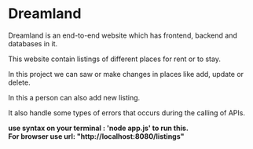# Dreamland
<p>
  Dreamland is an end-to-end website which has frontend, backend and databases in it.
</p>
<p>
  This website contain listings of different places for rent or to stay. 
</p>
<p>
  In this project we can saw or make changes in places like add, update or delete. 
</p>
<p>
  In this a person can also add new listing.
</p> 
<p>
  It also handle some types of errors that occurs during the calling of APIs.
</p>
<b>
  use syntax on your terminal :
  'node app.js'
  to run this.
</b><br/>
<b>
  For browser use url:
  "http://localhost:8080/listings"
</b>
